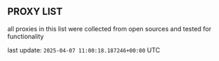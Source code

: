 ## PROXY LIST

all proxies in this list were collected from open sources and tested for functionality

last update: `2025-04-07 11:00:18.187246+00:00` UTC